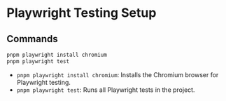 # Playwright Testing Setup

## Commands

```sh
pnpm playwright install chromium
pnpm playwright test
```

- `pnpm playwright install chromium`: Installs the Chromium browser for Playwright testing.
- `pnpm playwright test`: Runs all Playwright tests in the project.
